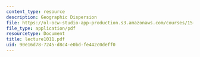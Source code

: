 ```yaml
---
content_type: resource
description: Geographic Dispersion
file: https://ol-ocw-studio-app-production.s3.amazonaws.com/courses/15-351-managing-the-innovation-process-fall-2002/90e16d787245d8c4e0bdfe442c0deff0_lecture1011.pdf
file_type: application/pdf
resourcetype: Document
title: lecture1011.pdf
uid: 90e16d78-7245-d8c4-e0bd-fe442c0deff0
---
```

